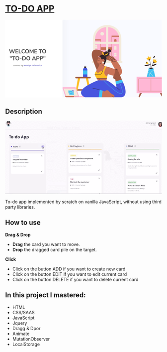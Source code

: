 # [TO-DO APP](https://natalya-safarevich-to-do.netlify.app/ "https://natalya-safarevich-to-do.netlify.app/")

![1673868787392](image/README/1673868787392.png)

## Description

![1673870873279](image/README/1673870873279.png)  

To-do app implemented by scratch on vanilla JavaScript, without using third party libraries.

## How to use

**Drag & Drop**

* **Drag** the card you want to move.
* **Drop** the dragged card pile on the target.

**Click**

* Click on the button ADD if you want to create new card
* Click on the button EDIT if you want to edit current card
* Click on the button DELETE if you want to delete current card

## In this project I mastered:

* HTML
* CSS/SAAS
* JavaScript
* Jquery
* Dragg & Dpor
* Animate
* MutationObserver
* LocalStorage
